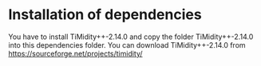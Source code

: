 # Installation of dependencies
You have to install TiMidity++-2.14.0 and copy the folder TiMidity++-2.14.0 into this dependencies folder.
You can download TiMidity++-2.14.0 from https://sourceforge.net/projects/timidity/

